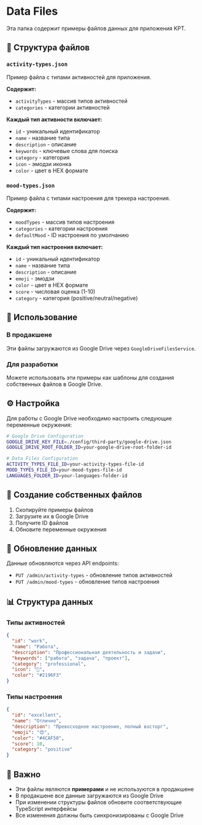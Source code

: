 # Data Files

Эта папка содержит примеры файлов данных для приложения KPT.

## 📁 Структура файлов

### `activity-types.json`
Пример файла с типами активностей для приложения.

**Содержит:**
- `activityTypes` - массив типов активностей
- `categories` - категории активностей

**Каждый тип активности включает:**
- `id` - уникальный идентификатор
- `name` - название типа
- `description` - описание
- `keywords` - ключевые слова для поиска
- `category` - категория
- `icon` - эмодзи иконка
- `color` - цвет в HEX формате

### `mood-types.json`
Пример файла с типами настроения для трекера настроения.

**Содержит:**
- `moodTypes` - массив типов настроения
- `categories` - категории настроения
- `defaultMood` - ID настроения по умолчанию

**Каждый тип настроения включает:**
- `id` - уникальный идентификатор
- `name` - название типа
- `description` - описание
- `emoji` - эмодзи
- `color` - цвет в HEX формате
- `score` - числовая оценка (1-10)
- `category` - категория (positive/neutral/negative)

## 🚀 Использование

### В продакшене
Эти файлы загружаются из Google Drive через `GoogleDriveFilesService`.

### Для разработки
Можете использовать эти примеры как шаблоны для создания собственных файлов в Google Drive.

## ⚙️ Настройка

Для работы с Google Drive необходимо настроить следующие переменные окружения:

```bash
# Google Drive Configuration
GOOGLE_DRIVE_KEY_FILE=./config/third-party/google-drive.json
GOOGLE_DRIVE_ROOT_FOLDER_ID=your-google-drive-root-folder-id

# Data Files Configuration
ACTIVITY_TYPES_FILE_ID=your-activity-types-file-id
MOOD_TYPES_FILE_ID=your-mood-types-file-id
LANGUAGES_FOLDER_ID=your-languages-folder-id
```

## 📝 Создание собственных файлов

1. Скопируйте примеры файлов
2. Загрузите их в Google Drive
3. Получите ID файлов
4. Обновите переменные окружения

## 🔄 Обновление данных

Данные обновляются через API endpoints:
- `PUT /admin/activity-types` - обновление типов активностей
- `PUT /admin/mood-types` - обновление типов настроения

## 📊 Структура данных

### Типы активностей
```json
{
  "id": "work",
  "name": "Работа",
  "description": "Профессиональная деятельность и задачи",
  "keywords": ["работа", "задача", "проект"],
  "category": "professional",
  "icon": "💼",
  "color": "#2196F3"
}
```

### Типы настроения
```json
{
  "id": "excellent",
  "name": "Отлично",
  "description": "Превосходное настроение, полный восторг",
  "emoji": "😍",
  "color": "#4CAF50",
  "score": 10,
  "category": "positive"
}
```

## 🚨 Важно

- Эти файлы являются **примерами** и не используются в продакшене
- В продакшене все данные загружаются из Google Drive
- При изменении структуры файлов обновите соответствующие TypeScript интерфейсы
- Все изменения должны быть синхронизированы с Google Drive

